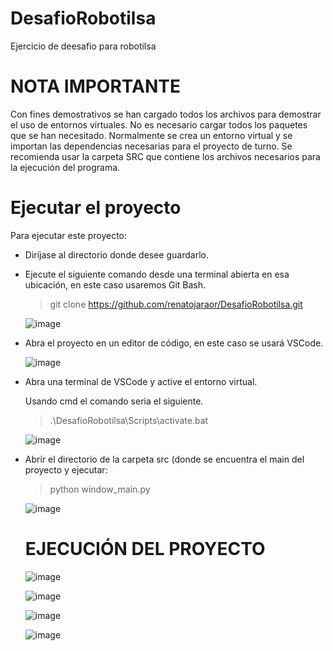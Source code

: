 # DesafioRobotilsa

Ejercicio de deesafio para robotilsa

# NOTA IMPORTANTE
 Con fines demostrativos se han cargado todos los archivos para demostrar el uso de entornos virtuales.  No es necesario cargar todos los paquetes que se han necesitado.
 Normalmente se crea un entorno virtual y se importan las dependencias necesarias para el proyecto de turno. Se recomienda usar la carpeta SRC que contiene los archivos necesarios
 para la ejecución del programa.

# Ejecutar el proyecto

Para ejecutar este proyecto: 

- Diríjase al directorio donde desee guardarlo.

- Ejecute el siguiente comando desde una terminal abierta en esa ubicación, en este caso usaremos Git Bash.

  > git clone https://github.com/renatojaraor/DesafioRobotilsa.git

  ![image](https://user-images.githubusercontent.com/57976123/188079197-343e7803-b750-49da-9e86-a62add4be788.png)

- Abra el proyecto en un editor de código, en este caso se usará VSCode.

  ![image](https://user-images.githubusercontent.com/57976123/188079388-7e12a389-1964-4eb3-8f68-d39845b7c446.png)

- Abra una terminal de VSCode y active el entorno virtual.

  Usando cmd el comando seria el siguiente.

  > .\DesafioRobotilsa\Scripts\activate.bat

  ![image](https://user-images.githubusercontent.com/57976123/188080378-a8a1dae9-e8cb-45c7-952b-d3cacce5134d.png)

- Abrir el directorio de la carpeta src (donde se encuentra el main del proyecto y ejecutar:
  > python window_main.py
  
  ![image](https://user-images.githubusercontent.com/57976123/188082592-c5205ece-3852-4dd3-b364-ca99b4832a72.png)
  
  # EJECUCIÓN DEL PROYECTO
  ![image](https://user-images.githubusercontent.com/57976123/188082744-f1d3c3f7-d14b-465c-9e89-a392e01fb14d.png)
  
  ![image](https://user-images.githubusercontent.com/57976123/188082874-de3794b1-4f60-48c9-9703-0f03d6f83c78.png)
  
  ![image](https://user-images.githubusercontent.com/57976123/188082920-0f1ba05e-371a-48fe-b859-952d33579356.png)
  
  ![image](https://user-images.githubusercontent.com/57976123/188082956-d6c96b29-a44e-4209-a1ed-2c46930f7879.png)




